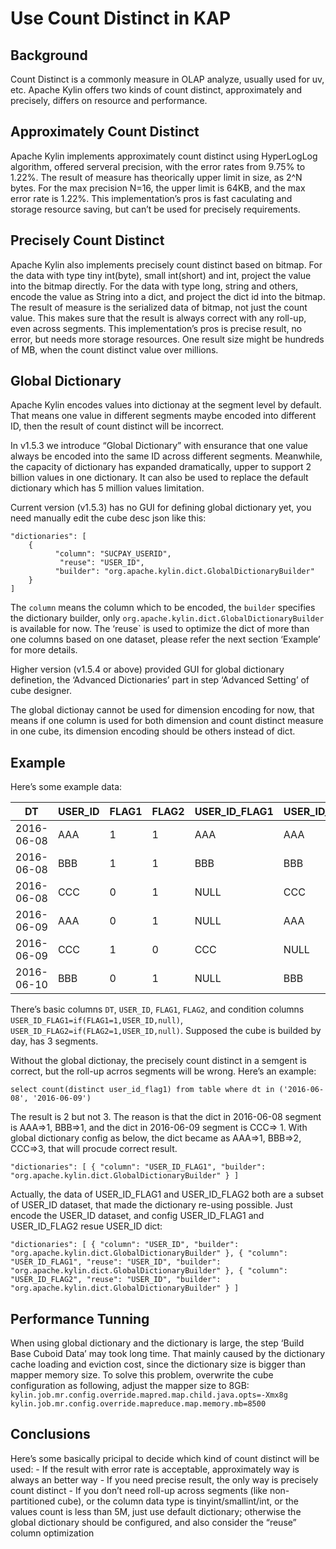 # Use Count Distinct in KAP

## Background

Count Distinct is a commonly measure in OLAP analyze, usually used for uv, etc. Apache Kylin offers two kinds of count distinct, approximately and precisely, differs on resource and performance.

## Approximately Count Distinct

Apache Kylin implements approximately count distinct using 
HyperLogLog algorithm, offered serveral precision, with the error rates 
from 9.75% to 1.22%. 
The result of measure has theorically upper limit in size, as 2^N bytes.
 For the max precision N=16, the upper limit is 64KB, and the max error 
rate is 1.22%. 
This implementation’s pros is fast caculating and storage resource saving, but can’t be used for precisely requirements.

## Precisely Count Distinct

Apache Kylin also implements precisely count distinct based on 
bitmap. For the data with type tiny int(byte), small int(short) and int,
 project the value into the bitmap directly. For the data with type 
long, string and others, encode the value as String into a dict, and 
project the dict id into the bitmap.
The result of measure is the serialized data of bitmap, not just the 
count value. This makes sure that the result is always correct with any 
roll-up, even across segments.
This implementation’s pros is precise result, no error, but needs more 
storage resources. One result size might be hundreds of MB, when the 
count distinct value over millions.

## Global Dictionary

Apache Kylin encodes values into dictionay at the segment level by default. That means one value in different segments maybe encoded into different ID, then the result of count distinct will be incorrect.

In v1.5.3 we introduce “Global Dictionary” with ensurance that one value always be encoded into the same ID across different segments. Meanwhile, the capacity of dictionary has expanded dramatically, upper to support 2 billion values in one dictionary. It can also be used to replace the default dictionary which has 5 million values limitation.

Current version (v1.5.3) has no GUI for defining global dictionary yet, you need manually edit the cube desc json like this:

```
"dictionaries": [
    {
          "column": "SUCPAY_USERID",
	 	   "reuse": "USER_ID",
          "builder": "org.apache.kylin.dict.GlobalDictionaryBuilder"
    }
]
```

The `column` means the column which to be encoded, the `builder` specifies the dictionary builder, only `org.apache.kylin.dict.GlobalDictionaryBuilder` is available for now.
The ‘reuse` is used to optimize the dict of more than one columns based 
on one dataset, please refer the next section ‘Example’ for more 
details.

Higher version (v1.5.4 or above) provided GUI for global dictionary definetion, the ‘Advanced Dictionaries’ part in step ‘Advanced Setting’ of cube designer.

The global dictionay cannot be used for dimension encoding for now, that means if one column is used for both dimension and count distinct measure in one cube, its dimension encoding should be others instead of dict.

## Example

Here’s some example data:

| DT         | USER_ID | FLAG1 | FLAG2 | USER_ID_FLAG1 | USER_ID_FLAG2 |
| ---------- | ------- | ----- | ----- | ------------- | ------------- |
| 2016-06-08 | AAA     | 1     | 1     | AAA           | AAA           |
| 2016-06-08 | BBB     | 1     | 1     | BBB           | BBB           |
| 2016-06-08 | CCC     | 0     | 1     | NULL          | CCC           |
| 2016-06-09 | AAA     | 0     | 1     | NULL          | AAA           |
| 2016-06-09 | CCC     | 1     | 0     | CCC           | NULL          |
| 2016-06-10 | BBB     | 0     | 1     | NULL          | BBB           |

There’s basic columns `DT`, `USER_ID`, `FLAG1`, `FLAG2`, and condition columns `USER_ID_FLAG1=if(FLAG1=1,USER_ID,null)`, `USER_ID_FLAG2=if(FLAG2=1,USER_ID,null)`. Supposed the cube is builded by day, has 3 segments.

Without the global dictionay, the precisely count distinct in a semgent is correct, but the roll-up acrros segments will be wrong. Here’s an example:

```
select count(distinct user_id_flag1) from table where dt in ('2016-06-08', '2016-06-09')

```

The result is 2 but not 3. The reason is that the dict in 2016-06-08 
segment is AAA=>1, BBB=>1, and the dict in 2016-06-09 segment is 
CCC=> 1.
With global dictionary config as below, the dict became as AAA=>1, BBB=>2, CCC=>3, that will procude correct result.

```
"dictionaries": [ { "column": "USER_ID_FLAG1", "builder": "org.apache.kylin.dict.GlobalDictionaryBuilder" } ]
```

Actually, the data of USER_ID_FLAG1 and USER_ID_FLAG2 both are a 
subset of USER_ID dataset, that made the dictionary re-using possible. 
Just encode the USER_ID dataset, and config USER_ID_FLAG1 and 
USER_ID_FLAG2 resue USER_ID dict:

```
"dictionaries": [ { "column": "USER_ID", "builder": "org.apache.kylin.dict.GlobalDictionaryBuilder" }, { "column": "USER_ID_FLAG1", "reuse": "USER_ID", "builder": "org.apache.kylin.dict.GlobalDictionaryBuilder" }, { "column": "USER_ID_FLAG2", "reuse": "USER_ID", "builder": "org.apache.kylin.dict.GlobalDictionaryBuilder" } ]
```



## Performance Tunning

When using global dictionary and the dictionary is large, the step 
‘Build Base Cuboid Data’ may took long time. That mainly caused by the 
dictionary cache loading and eviction cost, since the dictionary size is
 bigger than mapper memory size. To solve this problem, overwrite the 
cube configuration as following, adjust the mapper size to 8GB:
`kylin.job.mr.config.override.mapred.map.child.java.opts=-Xmx8g`
`kylin.job.mr.config.override.mapreduce.map.memory.mb=8500`


## Conclusions

Here’s some basically pricipal to decide which kind of count distinct will be used:
 \- If the result with error rate is acceptable, approximately way is always an better way
 \- If you need precise result, the only way is precisely count distinct
 \- If you don’t need roll-up across segments (like non-partitioned 
cube), or the column data type is tinyint/smallint/int, or the values 
count is less than 5M, just use default dictionary; otherwise the global
 dictionary should be configured, and also consider the “reuse” column 
optimization